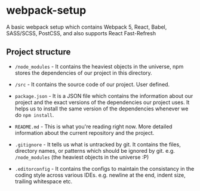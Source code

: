 # webpack-setup

A basic webpack setup which contains Webpack 5, React, Babel, SASS/SCSS, PostCSS, and also supports React Fast-Refresh

## Project structure

- `/node_modules` - It contains the heaviest objects in the universe, npm stores the dependencies of our project in this directory.

- `/src` - It contains the source code of our project. User defined.

- `package.json` - It is a JSON file which contains the information about our project and the exact versions of the dependencies our project uses. It helps us to install the same version of the dependencies whenever we do `npm install`.

- `README.md` - This is what you're reading right now. More detailed information about the current repository and the project.

- `.gitignore` - It tells us what is untracked by git. It contains the files, directory names, or patterns which should be ignored by git. e.g. `/node_modules` (the heaviest objects in the universe :P)

- `.editorconfig` - It contains the configs to maintain the consistancy in the coding style across various IDEs. e.g. newline at the end, indent size, trailing whitespace etc.
